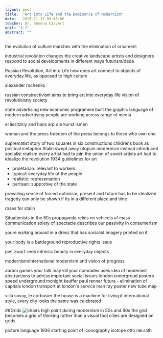 ```yaml
---
layout: post
title:  "Art into Life and the Dominance of Modernism"
date:   2015-11-17 09:45:00
teacher: Dr. Sheena Calvert
unit: '1-7'
abstract: ""
---
```


the evolution of culture marches with the elimination of ornament

industrial revolution changes the creative landscape
artists and designers respond to social developments in different ways
futurism/dada

Russian Revolution, Art into Life
how does art connect to objects of everyday life, as opposed to high culture

alexander rochenko

russian constructivism aims to bring art into everyday life
vision of revolutionaty society

state advertising
new economic programme
built the graphic language of modern advertising
people are working across range of media

el lissitzkiy and hans arp
die kunst ismen

woman and the press
freedom of the press belongs to those who own one

suprematist story of two squares in six constructions
childrens book as political metaphor
Stalin swept away utopian modernism
instead introduced socialist realism
every artist had to join the union of soviet artists
art had to idealize the revolution
1934 guidielines for art

- proletarian: relevant to workers
- typical: everyday life of the people
- realistic: representation
- partisan: supportive of the state

prevailing sense of forced optimism, present and future has to be idealized
tragedy can only be shown if its in a different place and time

roses for stalin

Situationists in the 60s
propaganda relies on vehicels of mass communication
soiety of spectacle
describes our passivity in consumerism

youre walking around in a dress that has socialist imagery printed on it

your body is a battleground
reproductive rights issue

piet zwart
sees intrinsic beauty in everyday objects

modernism/international modernism and vision of progress

abram games
your talk may kill your comrades
uses idea of modernist abstractions to adress important social issues
london undergroud posters
speed underground
mcnight kauffer
paul renner futura - elimination of capitals
london transport at london's service
man ray poster
new tube map

villa sovoy, le corbusier
the house is a machine for living it
international style, every city looks the same was celebrated

##Grids
![chairs](http://newsup.justeasy.cn/eWebEditor/uploadfile/2014/12/20141223140251611019.jpg)
high point during modernism in 50s and 60s
the grid becomes a grid of thinking rather than a visual tool
cities are designed on grids

picture language 1936
starting point of iconography
isotope otto neurath